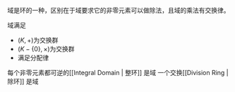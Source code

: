 域是环的一种，区别在于域要求它的非零元素可以做除法，且域的乘法有交换律。

域满足
- $(K, +)$为交换群
- $(K - \{0\}, \times)$为交换群
- 满足分配律

每个非零元素都可逆的[[Integral Domain | 整环]] 是域
一个交换[[Division Ring | 除环]] 是域



